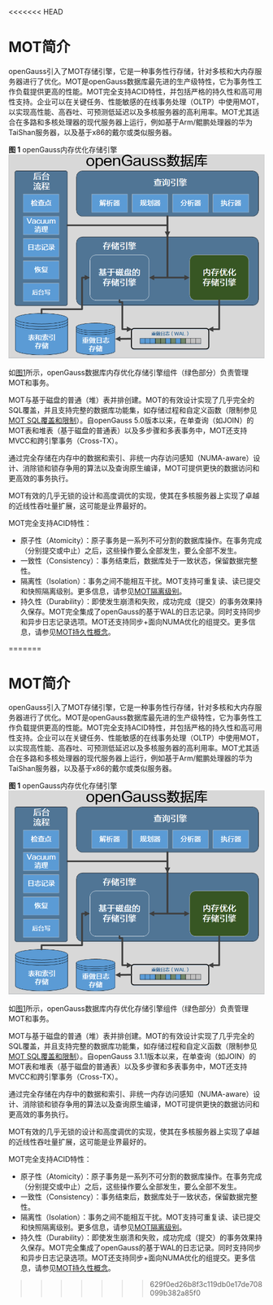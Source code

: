 <<<<<<< HEAD
# MOT简介<a name="ZH-CN_TOPIC_0280525136"></a>

openGauss引入了MOT存储引擎，它是一种事务性行存储，针对多核和大内存服务器进行了优化。MOT是openGauss数据库最先进的生产级特性，它为事务性工作负载提供更高的性能。MOT完全支持ACID特性，并包括严格的持久性和高可用性支持。企业可以在关键任务、性能敏感的在线事务处理（OLTP）中使用MOT，以实现高性能、高吞吐、可预测低延迟以及多核服务器的高利用率。MOT尤其适合在多路和多核处理器的现代服务器上运行，例如基于Arm/鲲鹏处理器的华为TaiShan服务器，以及基于x86的戴尔或类似服务器。

**图 1**  openGauss内存优化存储引擎<a name="fig16939193016363"></a>  
![](figures/openGauss内存优化存储引擎.png "openGauss内存优化存储引擎")

如[图1](#fig16939193016363)所示，openGauss数据库内存优化存储引擎组件（绿色部分）负责管理MOT和事务。

MOT与基于磁盘的普通（堆）表并排创建。MOT的有效设计实现了几乎完全的SQL覆盖，并且支持完整的数据库功能集，如存储过程和自定义函数（限制参见[MOT SQL覆盖和限制](MOT-SQL覆盖和限制.md)）。自openGauss 5.0版本以来，在单查询（如JOIN）的MOT表和堆表（基于磁盘的普通表）以及多步骤和多表事务中，MOT还支持MVCC和跨引擎事务（Cross-TX）。

通过完全存储在内存中的数据和索引、非统一内存访问感知（NUMA-aware）设计、消除锁和锁存争用的算法以及查询原生编译，MOT可提供更快的数据访问和更高效的事务执行。

MOT有效的几乎无锁的设计和高度调优的实现，使其在多核服务器上实现了卓越的近线性吞吐量扩展，这可能是业界最好的。

MOT完全支持ACID特性：

-   原子性（Atomicity）：原子事务是一系列不可分割的数据库操作。在事务完成（分别提交或中止）之后，这些操作要么全部发生，要么全部不发生。
-   一致性（Consistency）：事务结束后，数据库处于一致状态，保留数据完整性。
-   隔离性（Isolation）：事务之间不能相互干扰。MOT支持可重复读、读已提交和快照隔离级别。更多信息，请参见[MOT隔离级别](MOT隔离级别.md)。
-   持久性（Durability）：即使发生崩溃和失败，成功完成（提交）的事务效果持久保存。MOT完全集成了openGauss的基于WAL的日志记录。同时支持同步和异步日志记录选项。MOT还支持同步+面向NUMA优化的组提交。更多信息，请参见[MOT持久性概念](MOT持久性概念.md)。

=======
# MOT简介<a name="ZH-CN_TOPIC_0280525136"></a>

openGauss引入了MOT存储引擎，它是一种事务性行存储，针对多核和大内存服务器进行了优化。MOT是openGauss数据库最先进的生产级特性，它为事务性工作负载提供更高的性能。MOT完全支持ACID特性，并包括严格的持久性和高可用性支持。企业可以在关键任务、性能敏感的在线事务处理（OLTP）中使用MOT，以实现高性能、高吞吐、可预测低延迟以及多核服务器的高利用率。MOT尤其适合在多路和多核处理器的现代服务器上运行，例如基于Arm/鲲鹏处理器的华为TaiShan服务器，以及基于x86的戴尔或类似服务器。

**图 1**  openGauss内存优化存储引擎<a name="fig16939193016363"></a>  
![](figures/openGauss内存优化存储引擎.png "openGauss内存优化存储引擎")

如[图1](#fig16939193016363)所示，openGauss数据库内存优化存储引擎组件（绿色部分）负责管理MOT和事务。

MOT与基于磁盘的普通（堆）表并排创建。MOT的有效设计实现了几乎完全的SQL覆盖，并且支持完整的数据库功能集，如存储过程和自定义函数（限制参见[MOT SQL覆盖和限制](MOT-SQL覆盖和限制.md)）。自openGauss 3.1.1版本以来，在单查询（如JOIN）的MOT表和堆表（基于磁盘的普通表）以及多步骤和多表事务中，MOT还支持MVCC和跨引擎事务（Cross-TX）。

通过完全存储在内存中的数据和索引、非统一内存访问感知（NUMA-aware）设计、消除锁和锁存争用的算法以及查询原生编译，MOT可提供更快的数据访问和更高效的事务执行。

MOT有效的几乎无锁的设计和高度调优的实现，使其在多核服务器上实现了卓越的近线性吞吐量扩展，这可能是业界最好的。

MOT完全支持ACID特性：

-   原子性（Atomicity）：原子事务是一系列不可分割的数据库操作。在事务完成（分别提交或中止）之后，这些操作要么全部发生，要么全部不发生。
-   一致性（Consistency）：事务结束后，数据库处于一致状态，保留数据完整性。
-   隔离性（Isolation）：事务之间不能相互干扰。MOT支持可重复读、读已提交和快照隔离级别。更多信息，请参见[MOT隔离级别](MOT隔离级别.md)。
-   持久性（Durability）：即使发生崩溃和失败，成功完成（提交）的事务效果持久保存。MOT完全集成了openGauss的基于WAL的日志记录。同时支持同步和异步日志记录选项。MOT还支持同步+面向NUMA优化的组提交。更多信息，请参见[MOT持久性概念](MOT持久性概念.md)。

>>>>>>> 629f0ed26b8f3c119db0e17de708099b382a85f0
